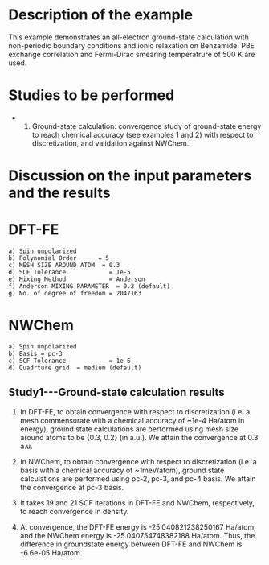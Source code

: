 Description of the example
==========================
This example demonstrates an all-electron ground-state calculation with non-periodic boundary conditions and ionic relaxation on Benzamide. PBE exchange correlation and Fermi-Dirac smearing temperatrure of 500 K are used.

Studies to be performed
=======================
* 1) Ground-state calculation: convergence study of ground-state energy to reach chemical accuracy (see examples 1 and 2) with respect to discretization, and validation against NWChem. 


Discussion on the input parameters and the results
==================================================


DFT-FE
==================================================
    a) Spin unpolarized 
    b) Polynomial Order      = 5
    c) MESH SIZE AROUND ATOM  = 0.3
    d) SCF Tolerance            = 1e-5
    e) Mixing Method            = Anderson
    f) Anderson MIXING PARAMETER  = 0.2 (default)
    g) No. of degree of freedom = 2047163

NWChem
==================================================
    a) Spin unpolarized 
    b) Basis = pc-3
    c) SCF Tolerance            = 1e-6
    d) Quadrture grid  = medium (default) 

Study1---Ground-state calculation results
--------------------------------
1. In DFT-FE, to obtain convergence with respect to discretization (i.e. a mesh commensurate with a chemical accuracy of ~1e-4 Ha/atom in energy), ground state calculations are performed using mesh size around atoms to be {0.3, 0.2} (in a.u.). We attain the convergence at 0.3 a.u.

2. In NWChem, to obtain convergence with respect to discretization (i.e. a basis with a chemical accuracy of ~1meV/atom), ground state calculations are performed using pc-2, pc-3, and pc-4 basis. We attain the convergence at pc-3 basis.

3. It takes 19 and 21 SCF iterations in DFT-FE and NWChem, respectively, to reach convergence in density.

4. At convergence, the DFT-FE energy is -25.040821238250167 Ha/atom, and the NWChem energy is -25.040754748382188 Ha/atom. Thus, the difference in groundstate energy between DFT-FE and NWChem is -6.6e-05 Ha/atom. 
